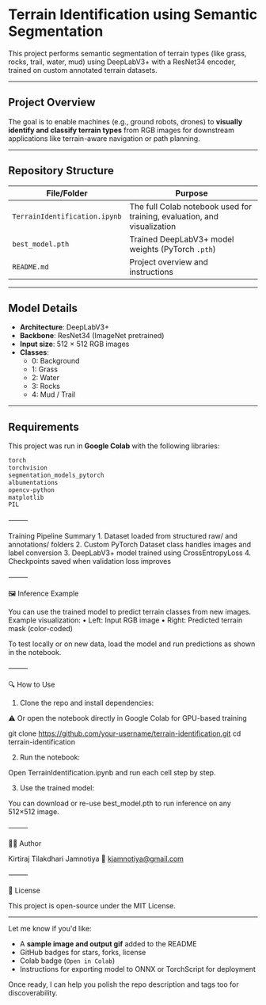

# Terrain Identification using Semantic Segmentation

This project performs semantic segmentation of terrain types (like grass, rocks, trail, water, mud) using DeepLabV3+ with a ResNet34 encoder, trained on custom annotated terrain datasets.

---

## Project Overview

The goal is to enable machines (e.g., ground robots, drones) to **visually identify and classify terrain types** from RGB images for downstream applications like terrain-aware navigation or path planning.

---

## Repository Structure

| File/Folder              | Purpose                                                                 |
|--------------------------|-------------------------------------------------------------------------|
| `TerrainIdentification.ipynb` | The full Colab notebook used for training, evaluation, and visualization |
| `best_model.pth`         | Trained DeepLabV3+ model weights (PyTorch `.pth`)                        |
| `README.md`              | Project overview and instructions                                       |

---

## Model Details

- **Architecture**: DeepLabV3+
- **Backbone**: ResNet34 (ImageNet pretrained)
- **Input size**: 512 × 512 RGB images
- **Classes**:
  - 0: Background
  - 1: Grass
  - 2: Water
  - 3: Rocks
  - 4: Mud / Trail

---

## Requirements

This project was run in **Google Colab** with the following libraries:

```bash
torch
torchvision
segmentation_models_pytorch
albumentations
opencv-python
matplotlib
PIL

```

⸻

Training Pipeline Summary
	1.	Dataset loaded from structured raw/ and annotations/ folders
	2.	Custom PyTorch Dataset class handles images and label conversion
	3.	DeepLabV3+ model trained using CrossEntropyLoss
	4.	Checkpoints saved when validation loss improves

⸻

🖼️ Inference Example

You can use the trained model to predict terrain classes from new images. Example visualization:
	•	Left: Input RGB image
	•	Right: Predicted terrain mask (color-coded)

To test locally or on new data, load the model and run predictions as shown in the notebook.

⸻

🔍 How to Use

1. Clone the repo and install dependencies:

⚠️ Or open the notebook directly in Google Colab for GPU-based training

git clone https://github.com/your-username/terrain-identification.git
cd terrain-identification

2. Run the notebook:

Open TerrainIdentification.ipynb and run each cell step by step.

3. Use the trained model:

You can download or re-use best_model.pth to run inference on any 512×512 image.

⸻

🙋‍♂️ Author

Kirtiraj Tilakdhari Jamnotiya
📧 kjamnotiya@gmail.com

⸻

📘 License

This project is open-source under the MIT License.

---

Let me know if you'd like:
- A **sample image and output gif** added to the README
- GitHub badges for stars, forks, license
- Colab badge (`Open in Colab`)
- Instructions for exporting model to ONNX or TorchScript for deployment

Once ready, I can help you polish the repo description and tags too for discoverability.
